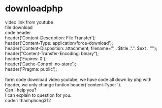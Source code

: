 # downloadphp
video link from youtube<br>
file download<br>
code header<br>
        header('Content-Description: File Transfer');<br>
	header('Content-Type: application/force-download');<br>
	header('Content-Disposition: attachment; filename="' . $title .".". $ext . '"');<br>
 	header("Content-Transfer-Encoding: binary");<br>
	header('Expires: 0');<br>
	header('Cache-Control: no-store');<br>
	header('Pragma: public');<br>
     <br>
form code download video youtube, we have code all down by php with header, we only change funtion header('content-Type: ').<br>
Can i help you? <br>
I can explain to question for you. <br>
coder: thanhphong312<br>
